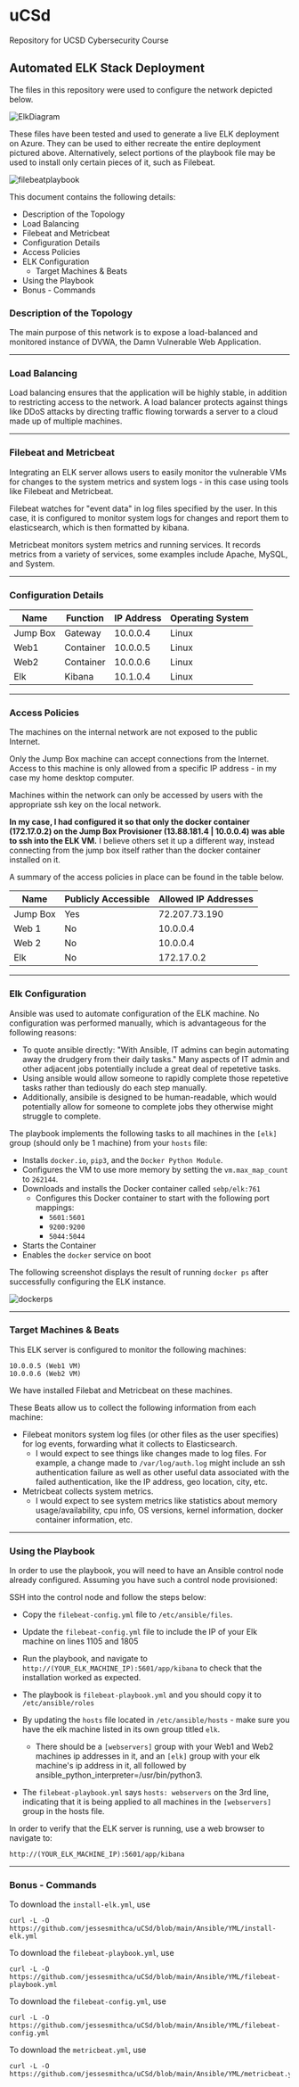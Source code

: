 # uCSd
Repository for UCSD Cybersecurity Course

## Automated ELK Stack Deployment

The files in this repository were used to configure the network depicted below.

![ElkDiagram](https://raw.githubusercontent.com/jessesmithca/uCSd/main/Diagrams/ElkDiagram.png)

These files have been tested and used to generate a live ELK deployment on Azure. They can be used to either recreate the entire deployment pictured above. Alternatively, select portions of the playbook file may be used to install only certain pieces of it, such as Filebeat.

![filebeatplaybook](https://raw.githubusercontent.com/jessesmithca/uCSd/main/Ansible/Images/filebeat_playbook_yml.png)

This document contains the following details:
* Description of the Topology
* Load Balancing
* Filebeat and Metricbeat
* Configuration Details
* Access Policies
* ELK Configuration
  * Target Machines & Beats
* Using the Playbook
* Bonus - Commands


### Description of the Topology

The main purpose of this network is to expose a load-balanced and monitored instance of DVWA, the Damn Vulnerable Web Application.

----
### Load Balancing

Load balancing ensures that the application will be highly stable, in addition to restricting access to the network. A load balancer protects against things like DDoS attacks by directing traffic flowing torwards a server to a cloud made up of multiple machines.

----
### Filebeat and Metricbeat

Integrating an ELK server allows users to easily monitor the vulnerable VMs for changes to the system metrics and system logs - in this case using tools like Filebeat and Metricbeat.

Filebeat watches for "event data" in log files specified by the user. In this case, it is configured to monitor system logs for changes and report them to elasticsearch, which is then formatted by kibana.
 
Metricbeat monitors system metrics and running services. It records metrics from a variety of services, some examples include Apache, MySQL, and System.

----

### Configuration Details

| Name     | Function | IP Address | Operating System |
|----------|----------|------------|------------------|
| Jump Box | Gateway  | 10.0.0.4   | Linux            |
| Web1     | Container| 10.0.0.5   | Linux            |
| Web2     | Container| 10.0.0.6   | Linux            |
| Elk      | Kibana   | 10.1.0.4   | Linux            |

----

### Access Policies

The machines on the internal network are not exposed to the public Internet. 

Only the Jump Box machine can accept connections from the Internet. Access to this machine is only allowed from a specific IP address - in my case my home desktop computer.

Machines within the network can only be accessed by users with the appropriate ssh key on the local network.

**In my case, I had configured it so that only the docker container (172.17.0.2) on the Jump Box Provisioner (13.88.181.4 | 10.0.0.4) was able to ssh into the ELK VM.** I believe others set it up a different way, instead connecting from the jump box itself rather than the docker container installed on it.

A summary of the access policies in place can be found in the table below.

| Name     | Publicly Accessible | Allowed IP Addresses |
|----------|---------------------|----------------------|
| Jump Box | Yes                 |    72.207.73.190     |
| Web 1    | No                  |    10.0.0.4          |
| Web 2    | No                  |    10.0.0.4          |
| Elk      | No                  |    172.17.0.2        |

----

### Elk Configuration

Ansible was used to automate configuration of the ELK machine. No configuration was performed manually, which is advantageous for the following reasons:

* To quote ansible directly: "With Ansible, IT admins can begin automating away the drudgery from their daily tasks." Many aspects of IT admin and other adjacent jobs potentially include a great deal of repetetive tasks. 
* Using ansible would allow someone to rapidly complete those repetetive tasks rather than tediously do each step manually.
* Additionally, ansibile is designed to be human-readable, which would potentially allow for someone to complete jobs they otherwise might struggle to complete.

The playbook implements the following tasks to all machines in the `[elk]` group (should only be 1 machine) from your `hosts` file:
* Installs `docker.io`, `pip3`, and the `Docker Python Module`.
* Configures the VM to use more memory by setting the `vm.max_map_count` to `262144`.
* Downloads and installs the Docker container called `sebp/elk:761`
  * Configures this Docker container to start with the following port mappings:
    * `5601:5601`
    * `9200:9200`
    * `5044:5044`
* Starts the Container 
* Enables the `docker` service on boot

The following screenshot displays the result of running `docker ps` after successfully configuring the ELK instance.

![dockerps](https://raw.githubusercontent.com/jessesmithca/uCSd/main/Ansible/Images/elk_docker_ps.png)

----

### Target Machines & Beats
This ELK server is configured to monitor the following machines:

	10.0.0.5 (Web1 VM)
	10.0.0.6 (Web2 VM)

We have installed Filebat and Metricbeat on these machines.

These Beats allow us to collect the following information from each machine:
* Filebeat monitors system log files (or other files as the user specifies) for log events, forwarding what it collects to Elasticsearch.
  * I would expect to see things like changes made to log files. For example, a change made to `/var/log/auth.log` might include an ssh authentication failure as well as other useful data associated with the failed authentication, like the IP address, geo location, city, etc.
* Metricbeat collects system metrics.
  * I would expect to see system metrics like statistics about memory usage/availability, cpu info, OS versions, kernel information, docker container information, etc.

----

### Using the Playbook
In order to use the playbook, you will need to have an Ansible control node already configured. Assuming you have such a control node provisioned: 

SSH into the control node and follow the steps below:
* Copy the `filebeat-config.yml` file to `/etc/ansible/files`.
* Update the `filebeat-config.yml` file to include the IP of your Elk machine on lines 1105 and 1805
* Run the playbook, and navigate to `http://(YOUR_ELK_MACHINE_IP):5601/app/kibana` to check that the installation worked as expected.



* The playbook is `filebeat-playbook.yml` and you should copy it to `/etc/ansible/roles`
* By updating the `hosts` file located in `/etc/ansible/hosts` - make sure you have the elk machine listed in its own group titled `elk`. 
  * There should be a `[webservers]` group with your Web1 and Web2 machines ip addresses in it, and an `[elk]` group with your elk machine's ip address in it, all followed by ansible_python_interpreter=/usr/bin/python3.

* The `filebeat-playbook.yml` says `hosts: webservers` on the 3rd line, indicating that it is being applied to all machines in the `[webservers]` group in the hosts file.

In order to verify that the ELK server is running, use a web browser to navigate to:
		
	http://(YOUR_ELK_MACHINE_IP):5601/app/kibana

----

### Bonus - Commands

To download the `install-elk.yml`, use 
	
	curl -L -O https://github.com/jessesmithca/uCSd/blob/main/Ansible/YML/install-elk.yml

To download the `filebeat-playbook.yml`, use 
		
	curl -L -O https://github.com/jessesmithca/uCSd/blob/main/Ansible/YML/filebeat-playbook.yml
		
To download the `filebeat-config.yml`, use
		
	curl -L -O https://github.com/jessesmithca/uCSd/blob/main/Ansible/YML/filebeat-config.yml
		
To download the `metricbeat.yml`, use

	curl -L -O https://github.com/jessesmithca/uCSd/blob/main/Ansible/YML/metricbeat.yml
